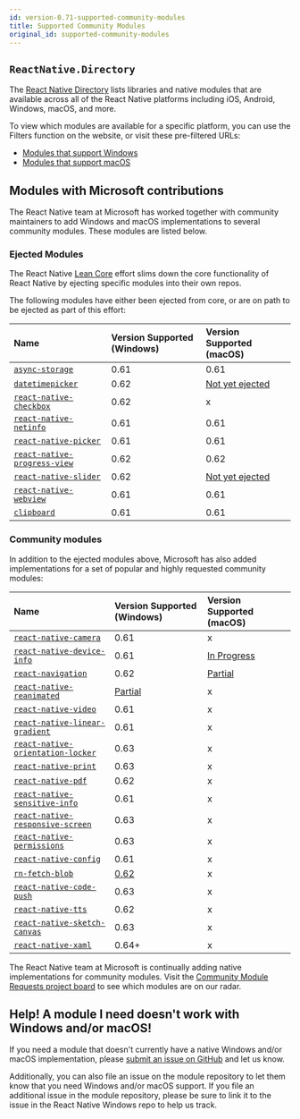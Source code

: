 ```yaml
---
id: version-0.71-supported-community-modules
title: Supported Community Modules
original_id: supported-community-modules
---
```


## `ReactNative.Directory`

The [React Native Directory](https://reactnative.directory/) lists libraries and native modules that are available across all of the React Native platforms including iOS, Android, Windows, macOS, and more.

To view which modules are available for a specific platform, you can use the Filters function on the website, or visit these pre-filtered URLs:

- [Modules that support Windows](https://reactnative.directory/?windows=true)
- [Modules that support macOS](https://reactnative.directory/?macos=true)

## Modules with Microsoft contributions

The React Native team at Microsoft has worked together with community maintainers to add Windows and macOS implementations to several community modules. These modules are listed below.

### Ejected Modules

The React Native [Lean Core](https://github.com/facebook/react-native/issues/23313) effort slims down the core functionality of React Native by ejecting specific modules into their own repos.

The following modules have either been ejected from core, or are on path to be ejected as part of this effort:

| Name | Version Supported (Windows) | Version Supported (macOS) |
|:-|:-|:-|
| <ins>[`async-storage`](https://github.com/react-native-community/async-storage)</ins> | 0.61 | 0.61 |
| <ins>[`datetimepicker`](https://github.com/react-native-community/datetimepicker)</ins> | 0.62 | [Not yet ejected](https://github.com/microsoft/react-native-macos/issues/389) |
| <ins>[`react-native-checkbox`](https://github.com/react-native-community/react-native-checkbox)</ins> | 0.62 | x |
| <ins>[`react-native-netinfo`](https://www.github.com/react-native-community/react-native-netinfo)</ins> | 0.61 | 0.61 |
| <ins>[`react-native-picker`](https://github.com/react-native-community/react-native-picker)</ins> | 0.61 | 0.61 |
| <ins>[`react-native-progress-view`](https://github.com/react-native-community/progress-view)</ins> | 0.62 | 0.62 |
| <ins>[`react-native-slider`](https://github.com/react-native-community/react-native-slider)</ins> | 0.62 | [Not yet ejected](https://github.com/microsoft/react-native-macos/issues/394) |
| <ins>[`react-native-webview`](https://www.github.com/react-native-community/react-native-webview)</ins> | 0.61 | 0.61 |
| <ins>[`clipboard`](https://www.github.com/react-native-community/clipboard)</ins> | 0.61 | 0.61 |

### Community modules

In addition to the ejected modules above, Microsoft has also added implementations for a set of popular and highly requested community modules:

| Name | Version Supported (Windows) | Version Supported (macOS) |
|:-|:-|:-|
| <ins>[`react-native-camera`](https://www.github.com/react-native-community/react-native-camera)</ins> | 0.61 | x |
| <ins>[`react-native-device-info`](https://www.github.com/react-native-community/react-native-device-info)</ins> | 0.61 | [In Progress](https://github.com/react-native-community/react-native-device-info/pull/1057) |
| <ins>[`react-navigation`](https://github.com/react-navigation/react-navigation)</ins> | 0.62 | [Partial](https://github.com/react-navigation/react-navigation/pull/8570) |
| <ins>[`react-native-reanimated`](https://github.com/software-mansion/react-native-reanimated)</ins> | [Partial](https://github.com/microsoft/react-native-windows/issues/4151) | x |
| <ins>[`react-native-video`](https://www.github.com/react-native-community/react-native-video)</ins> | 0.61 | x |
| <ins>[`react-native-linear-gradient`](https://www.github.com/react-native-community/react-native-linear-gradient)</ins> | 0.61 | x |
| <ins>[`react-native-orientation-locker`](https://github.com/wonday/react-native-orientation-locker)</ins> | 0.63 | x |
| <ins>[`react-native-print`](https://github.com/christopherdro/react-native-print)</ins> | 0.63 | x |
| <ins>[`react-native-pdf`](https://github.com/wonday/react-native-pdf)</ins> | 0.62 | x |
| <ins>[`react-native-sensitive-info`](https://github.com/mCodex/react-native-sensitive-info)</ins> | 0.61 | x |
| <ins>[`react-native-responsive-screen`](https://github.com/marudy/react-native-responsive-screen)</ins> | 0.63 | x |
| <ins>[`react-native-permissions`](https://github.com/react-native-community/react-native-permissions)</ins> | 0.63 | x |
| <ins>[`react-native-config`](https://github.com/luggit/react-native-config)</ins> | 0.61 | x |
| <ins>[`rn-fetch-blob`](https://github.com/joltup/rn-fetch-blob)</ins> | [0.62](https://github.com/joltup/rn-fetch-blob/pull/701) | x |
| <ins>[`react-native-code-push`](https://github.com/Microsoft/react-native-code-push)</ins> | 0.63 | x |
| <ins>[`react-native-tts`](https://github.com/ak1394/react-native-tts)</ins> | 0.62 | x |
| <ins>[`react-native-sketch-canvas`](https://github.com/wwimmo/react-native-sketch-canvas)</ins> | 0.63 | x |
| <ins>[`react-native-xaml`](https://github.com/microsoft/react-native-xaml)</ins> | 0.64+ | x |


The React Native team at Microsoft is continually adding native implementations for community modules. Visit the [Community Module Requests project board](https://github.com/microsoft/react-native-windows/projects/23) to see which modules are on our radar.

## Help! A module I need doesn't work with Windows and/or macOS!

If you need a module that doesn't currently have a native Windows and/or macOS implementation, please [submit an issue on GitHub](https://github.com/microsoft/react-native-windows/issues/new/choose) and let us know.

Additionally, you can also file an issue on the module repository to let them know that you need Windows and/or macOS support. If you file an additional issue in the module repository, please be sure to link it to the issue in the React Native Windows repo to help us track.
